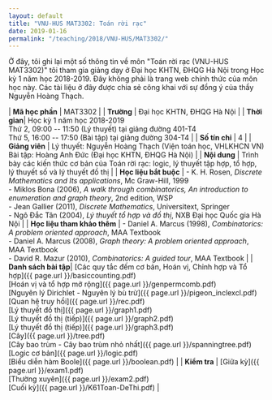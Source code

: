 ```yaml
---
layout: default
title: "VNU-HUS MAT3302: Toán rời rạc"
date: 2019-01-16
permalink: "/teaching/2018/VNU-HUS/MAT3302/"
---
```


Ở đây, tôi ghi lại một số thông tin về môn "Toán rời rạc (VNU-HUS MAT3302)" tôi tham gia giảng dạy ở Đại học KHTN, ĐHQG Hà Nội trong Học kỳ 1 năm học 2018-2019. Đây không phải là trang web chính thức của môn học này. Các tài liệu ở đây được chia sẻ công khai với sự đồng ý của thầy Nguyễn Hoàng Thạch.

| **Mã học phần** | MAT3302 |
| **Trường** | Đại học KHTN, ĐHQG Hà Nội |
| **Thời gian**| Học kỳ 1 năm học 2018-2019 <br /> Thứ 2, 09:00 -- 11:50 (Lý thuyết) tại giảng đường 401-T4 <br /> Thứ 5, 16:00 -- 17:50 (Bài tập) tại giảng đường 304-T4 |
| **Số tín chỉ** | 4 |
| **Giảng viên** | Lý thuyết: Nguyễn Hoàng Thạch (Viện toán học, VHLKHCN VN) <br />Bài tập: Hoàng Anh Đức (Đại học KHTN, ĐHQG Hà Nội) | 
| **Nội dung** | Trình bày các kiến thức cơ bản của Toán rời rạc: logic, lý thuyết tập hợp, tổ hợp, lý thuyết số và lý thuyết đồ thị |
| **Học liệu bắt buộc** | - K. H. Rosen, *Discrete Mathematics and Its applications*, Mc Graw-Hill, 1999 <br /> - Miklos Bona (2006), *A walk through combinatorics, An introduction to enumeration and graph theory*, 2nd edition, WSP <br /> - Jean Gallier (2011), *Discrete Mathematics*, Universitext, Springer <br /> - Ngô Đắc Tân (2004), *Lý thuyết tổ hợp và đồ thị*, NXB Đại học Quốc gia Hà Nội |
| **Học liệu tham khảo thêm** | - Daniel A. Marcus (1998), *Combinatorics: A problem oriented approach*, MAA Textbook <br /> - Daniel A. Marcus (2008), *Graph theory: A problem oriented approach*, MAA Textbook <br /> - David R. Mazur (2010), *Combinatorics: A guided tour*, MAA Textbook |
| **Danh sách bài tập**| [Các quy tắc đếm cơ bản, Hoán vị, Chỉnh hợp và Tổ hợp]({{ page.url }}/basiccounting.pdf) <br /> [Hoán vị và tổ hợp mở rộng]({{ page.url }}/genpermcomb.pdf) <br /> [Nguyên lý Dirichlet - Nguyên lý bù trừ]({{ page.url }}/pigeon_inclexcl.pdf) <br /> [Quan hệ truy hồi]({{ page.url }}/rec.pdf) <br /> [Lý thuyết đồ thị]({{ page.url }}/graph1.pdf) <br /> [Lý thuyết đồ thị (tiếp)]({{ page.url }}/graph2.pdf) <br /> [Lý thuyết đồ thị (tiếp)]({{ page.url }}/graph3.pdf) <br /> [Cây]({{ page.url }}/tree.pdf) <br /> [Cây bao trùm - Cây bao trùm nhỏ nhất]({{ page.url }}/spanningtree.pdf) <br /> [Logic cơ bản]({{ page.url }}/logic.pdf) <br /> [Biểu diễn hàm Boole]({{ page.url }}/boolean.pdf) |
| **Kiểm tra** | [Giữa kỳ]({{ page.url }}/exam1.pdf) <br /> [Thường xuyên]({{ page.url }}/exam2.pdf)  <br /> [Cuối kỳ]({{ page.url }}/K61Toan-DeThi.pdf) |
